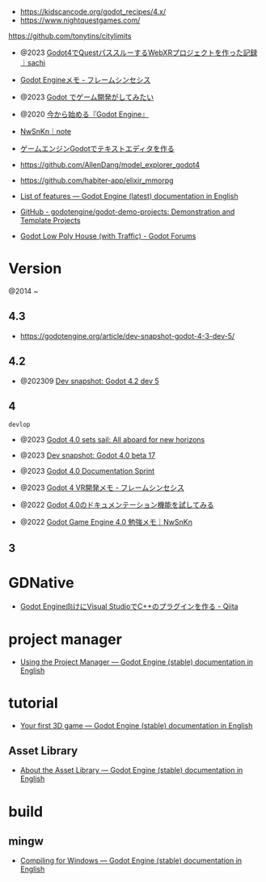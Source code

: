 - https://kidscancode.org/godot_recipes/4.x/
- https://www.nightquestgames.com/

https://github.com/tonytins/citylimits

- @2023 [Godot4でQuestパススルーするWebXRプロジェクトを作った記録｜sachi](https://note.com/sachi2222/n/nf08b3576cd72)

- [Godot Engineメモ - フレームシンセシス](https://framesynthesis.jp/tech/godot/)

- @2023 [Godot でゲーム開発がしてみたい](https://zenn.dev/frommiddle1/articles/godot-tutorial)
- @2020 [今から始める『Godot Engine』](https://zenn.dev/saitos/articles/lets_start_godot_engine)
- [NwSnKn｜note](https://note.com/nwsnkn/)

- [ゲームエンジンGodotでテキストエディタを作る](https://zenn.dev/tkmfujise/articles/5651b342278e59)
- https://github.com/AllenDang/model_explorer_godot4
- https://github.com/habiter-app/elixir_mmorpg

- [List of features — Godot Engine (latest) documentation in English](https://docs.godotengine.org/en/latest/about/list_of_features.html)
- [GitHub - godotengine/godot-demo-projects: Demonstration and Template Projects](https://github.com/godotengine/godot-demo-projects)

- [Godot Low Poly House (with Traffic) - Godot Forums](https://godotforums.org/d/21371-godot-low-poly-house-with-traffic)

# Version

@2014 ~

## 4.3

- https://godotengine.org/article/dev-snapshot-godot-4-3-dev-5/

## 4.2

- @202309 [Dev snapshot: Godot 4.2 dev 5](https://godotengine.org/article/dev-snapshot-godot-4-2-dev-5/)

## 4

`devlop`

- @2023 [Godot 4.0 sets sail: All aboard for new horizons](https://godotengine.org/article/godot-4-0-sets-sail/)
- @2023 [Dev snapshot: Godot 4.0 beta 17](https://godotengine.org/article/dev-snapshot-godot-4-0-beta-17/)
- @2023 [Godot 4.0 Documentation Sprint](https://godotengine.org/article/godot-4-0-docs-sprint/)
- @2023 [Godot 4 VR開発メモ - フレームシンセシス](https://framesynthesis.jp/tech/godot/vr/)
- @2022 [Godot 4.0のドキュメンテーション機能を試してみる](https://zenn.dev/slm/articles/dac2d679d2dd6c)

- @2022 [Godot Game Engine 4.0 勉強メモ｜NwSnKn](https://note.com/nwsnkn/n/nf9e17fd5a93f)

## 3

# GDNative

- [Godot Engine向けにVisual StudioでC++のプラグインを作る - Qiita](https://qiita.com/ueshita/items/822e09717f730c211e78)

# project manager

- [Using the Project Manager — Godot Engine (stable) documentation in English](https://docs.godotengine.org/en/stable/tutorials/editor/project_manager.html)

# tutorial

- [Your first 3D game — Godot Engine (stable) documentation in English](https://docs.godotengine.org/en/stable/getting_started/first_3d_game/index.html)

## Asset Library

- [About the Asset Library — Godot Engine (stable) documentation in English](https://docs.godotengine.org/en/stable/community/asset_library/what_is_assetlib.html#doc-what-is-assetlib)

# build

## mingw

- [Compiling for Windows — Godot Engine (stable) documentation in English](https://docs.godotengine.org/en/stable/contributing/development/compiling/compiling_for_windows.html)
